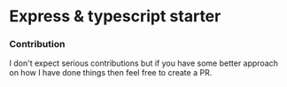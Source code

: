 # Express & typescript starter

### Contribution

I don't expect serious contributions but if you have some better approach on how I have done things then feel free to create a PR.
